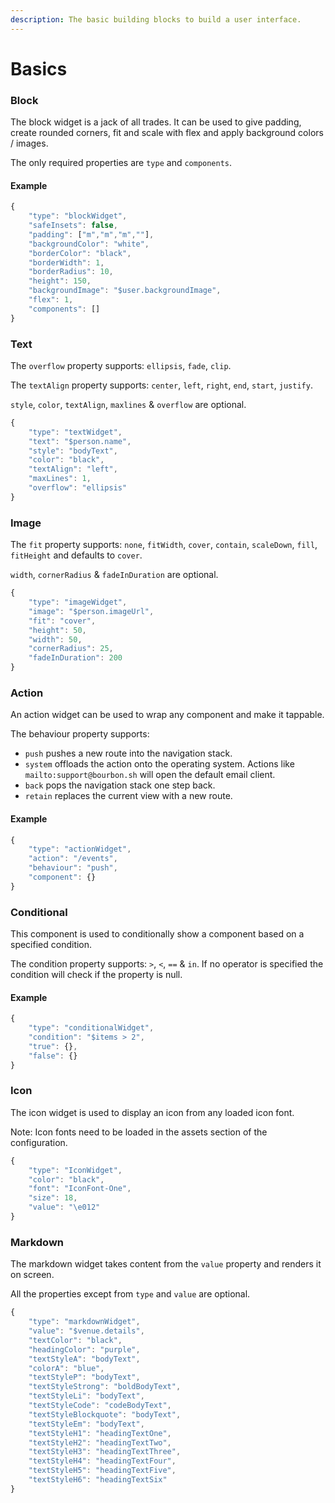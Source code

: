 ```yaml
---
description: The basic building blocks to build a user interface.
---
```


# Basics

### Block

The block widget is a jack of all trades. It can be used to give padding, create rounded corners, fit and scale with flex and apply background colors / images.

The only required properties are `type` and `components`.

#### Example

```javascript
{
	"type": "blockWidget",
	"safeInsets": false,
	"padding": ["m","m","m",""],
	"backgroundColor": "white",
	"borderColor": "black",
	"borderWidth": 1,
	"borderRadius": 10,
	"height": 150,
	"backgroundImage": "$user.backgroundImage",
	"flex": 1,
	"components": []
}
```

### Text

The `overflow` property supports: `ellipsis`, `fade`, `clip`.

The `textAlign` property supports: `center`, `left`, `right`, `end`, `start`, `justify`.

`style`, `color`, `textAlign`, `maxlines` & `overflow` are optional.

```javascript
{
	"type": "textWidget",
	"text": "$person.name",
	"style": "bodyText",
	"color": "black",
	"textAlign": "left",
	"maxLines": 1,
	"overflow": "ellipsis"
}
```

### Image

The `fit` property supports: `none`, `fitWidth`, `cover`, `contain`, `scaleDown`, `fill`, `fitHeight` and defaults to `cover`.

`width`, `cornerRadius` & `fadeInDuration` are optional.

```javascript
{
	"type": "imageWidget",
	"image": "$person.imageUrl",
	"fit": "cover",
	"height": 50,
	"width": 50,
	"cornerRadius": 25,
	"fadeInDuration": 200
}
```

### Action

An action widget can be used to wrap any component and make it tappable.

The behaviour property supports:

* `push` pushes a new route into the navigation stack.
* `system` offloads the action onto the operating system. Actions like `mailto:support@bourbon.sh` will open the default email client.
* `back` pops the navigation stack one step back.
* `retain` replaces the current view with a new route.

#### Example

```javascript
{
	"type": "actionWidget",
	"action": "/events",
	"behaviour": "push",
	"component": {}
}
```

### Conditional

This component is used to conditionally show a component based on a specified condition.

The condition property supports: `>`, `<`, `==` & `in`. If no operator is specified the condition will check if the property is null.

#### Example

```javascript
{
	"type": "conditionalWidget",
	"condition": "$items > 2",
	"true": {},
	"false": {}
}
```

### Icon

The icon widget is used to display an icon from any loaded icon font.

Note: Icon fonts need to be loaded in the assets section of the configuration.

```javascript
{
	"type": "IconWidget",
	"color": "black",
	"font": "IconFont-One",
	"size": 18,
	"value": "\e012"
}
```

### Markdown

The markdown widget takes content from the `value` property and renders it on screen.

All the properties except from `type` and `value` are optional.

```javascript
{
	"type": "markdownWidget",
	"value": "$venue.details",
	"textColor": "black",
	"headingColor": "purple",
	"textStyleA": "bodyText",
	"colorA": "blue",
	"textStyleP": "bodyText",
	"textStyleStrong": "boldBodyText",
	"textStyleLi": "bodyText",
	"textStyleCode": "codeBodyText",
	"textStyleBlockquote": "bodyText",
	"textStyleEm": "bodyText",
	"textStyleH1": "headingTextOne",
	"textStyleH2": "headingTextTwo",
	"textStyleH3": "headingTextThree",
	"textStyleH4": "headingTextFour",
	"textStyleH5": "headingTextFive",
	"textStyleH6": "headingTextSix"
}
```

